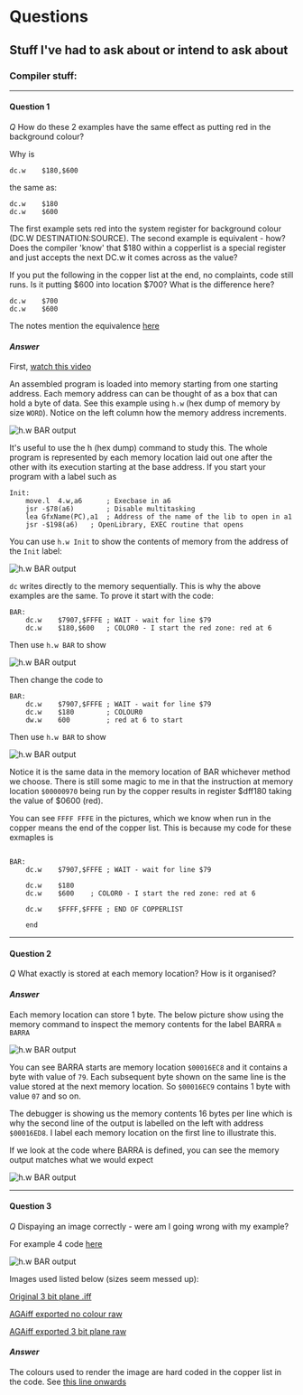 # Questions

## Stuff I've had to ask about or intend to ask about

### Compiler stuff:

---

#### Question 1

*Q* How do these 2 examples have the same effect as putting red in the background colour?

Why is 

```
dc.w	$180,$600	
```

the same as:

```
dc.w	$180
dc.w	$600
```

The first example sets red into the system register for background colour (DC.W DESTINATION:SOURCE). The second example is equivalent - how? Does the compiler 'know' that $180 within a copperlist is a special register and just accepts the next DC.w it comes across as the value? 

If you put the following in the copper list at the end, no complaints, code still runs. Is it putting $600 into location $700? What is the difference here?
```
dc.w	$700
dc.w	$600
```

The notes mention the equivalence [here](https://github.com/matthewdeaves/ramjamexamples/blob/f665095b002e28c2c511a8b7fb6a9d244eb8f473/SORGENTI/LEZIONE3c_colours.s#L235)

#### *Answer*

First, [watch this video](https://www.youtube.com/watch?v=ZPJW3wIfL4I)

An assembled program is loaded into memory starting from one starting address. Each memory address can can be thought of as a box that can hold a byte of data. See this example using ```h.w``` (hex dump of memory by size ```WORD```). Notice on the left column how the memory address increments.

![h.w BAR output ](https://github.com/matthewdeaves/ramjamexamples/blob/main/myimages/q1a4.png)

It's useful to use the h (hex dump) command to study this. The whole program is represented by each memory location laid out one after the other with its execution starting at the base address. If you start your program with a label such as

```
Init:
	move.l	4.w,a6		; Execbase in a6
	jsr	-$78(a6)		; Disable multitasking
	lea	GfxName(PC),a1	; Address of the name of the lib to open in a1
	jsr	-$198(a6)	; OpenLibrary, EXEC routine that opens
```

You can use ```h.w Init``` to show the contents of memory from the address of the ```Init``` label:

![h.w BAR output ](https://github.com/matthewdeaves/ramjamexamples/blob/main/myimages/q1a3.png)

```dc``` writes directly to the memory sequentially. This is why the above examples are the same. To prove it start with the code:

```
BAR:
	dc.w	$7907,$FFFE	; WAIT - wait for line $79
	dc.w	$180,$600	; COLOR0 - I start the red zone: red at 6
```

Then use ```h.w BAR``` to show

![h.w BAR output ](https://github.com/matthewdeaves/ramjamexamples/blob/main/myimages/q1a1.png)


Then change the code to

```
BAR:
	dc.w	$7907,$FFFE	; WAIT - wait for line $79
	dc.w	$180 		; COLOUR0
	dw.w	600  		; red at 6 to start
```

Then use ```h.w BAR``` to show

![h.w BAR output ](https://github.com/matthewdeaves/ramjamexamples/blob/main/myimages/q1a2.png)

Notice it is the same data in the memory location of BAR whichever method we choose. There is still some magic to me in that the instruction at memory location ```$00000970```  being run by the copper results in register $dff180 taking the value of $0600 (red).

You can see ```FFFF FFFE``` in the pictures, which we know when run in the copper means the end of the copper list. This is because my code for these exmaples is

```

BAR:
	dc.w	$7907,$FFFE	; WAIT - wait for line $79

	dc.w	$180
	dc.w	$600	; COLOR0 - I start the red zone: red at 6

	dc.w	$FFFF,$FFFE	; END OF COPPERLIST

	end
```

---

#### Question 2

*Q* What exactly is stored at each memory location? How is it organised?



#### *Answer*

Each memory location can store 1 byte. The below picture show using the memory command to inspect the memory contents for the label BARRA ```m BARRA```

![h.w BAR output ](https://github.com/matthewdeaves/ramjamexamples/blob/main/myimages/q1a5.png)

You can see BARRA starts are memory location ```$00016EC8``` and it contains a byte with value of ```79```. Each subsequent byte shown on the same line is the value stored at the next memory location. So ```$00016EC9``` contains 1 byte with value ```07``` and so on.

The debugger is showing us the memory contents 16 bytes per line which is why the second line of the output is labelled on the left with address ```$00016ED8```. I label each memory location on the first line to illustrate this.

If we look at the code where BARRA is defined, you can see the memory output matches what we would expect

![h.w BAR output ](https://github.com/matthewdeaves/ramjamexamples/blob/main/myimages/q1a6.png)

---

#### Question 3

*Q* Dispaying an image correctly - were am I going wrong with my example?

For example 4 code [here](https://github.com/matthewdeaves/ramjamexamples/blob/main/SORGENTI2/LEZIONE4b.s)

![h.w BAR output ](https://github.com/matthewdeaves/ramjamexamples/blob/main/myimages/q3.png)

Images used listed below (sizes seem messed up):

[Original 3 bit plane .iff](https://github.com/matthewdeaves/ramjamexamples/blob/main/myimages/earth.iff)

[AGAiff exported no colour raw](https://github.com/matthewdeaves/ramjamexamples/blob/main/myimages/earth_320x256x0.raw)

[AGAiff exported 3 bit plane raw](https://github.com/matthewdeaves/ramjamexamples/blob/main/myimages/earth_320x256x3.raw)

#### *Answer*

The colours used to render the image are hard coded in the copper list in the code. See [this line onwards](https://github.com/matthewdeaves/ramjamexamples/blob/7ee1c1bd3649ed7f2bdd7d15db76672783dc2dae/SORGENTI2/LEZIONE4b.s#L115)

